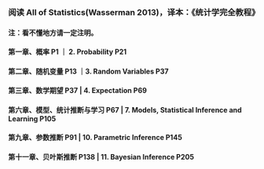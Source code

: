 ### 阅读 All of Statistics(Wasserman 2013)，译本：《统计学完全教程》

#### 注：看不懂地方请一定注明。

#### 第一章、概率 P1 ｜ 2. Probability P21

#### 第二章、随机变量 P13 ｜3. Random Variables P37

#### 第三章、数学期望 P37 |  4. Expectation P69

#### 第六章、模型、统计推断与学习 P67 | 7. Models, Statistical Inference and Learning P105

#### 第九章、参数推断 P91  |  10. Parametric Inference P145

#### 第十一章、贝叶斯推断 P138  |  11. Bayesian Inference P205

